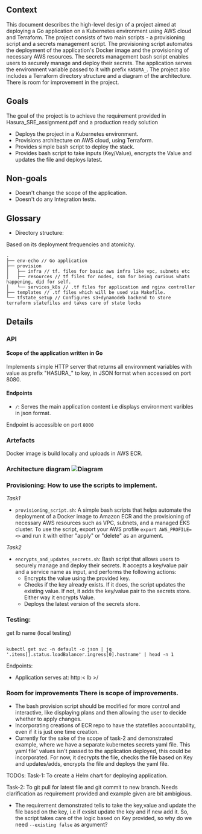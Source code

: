 
## Context 

This document describes the high-level design of a project aimed at deploying a Go application on a Kubernetes environment using AWS cloud and Terraform. The project consists of two main scripts - a provisioning script and a secrets management script. The provisioning script automates the deployment of the application's Docker image and the provisioning of necessary AWS resources. The secrets management bash script enables users to securely manage and deploy their secrets.
The application serves the environment variable passed to it with prefix `HASURA_`. The project also includes a Terraform directory structure and a diagram of the architecture. There is room for improvement in the project.

## Goals   
The goal of the project is to achieve the requirement provided in Hasura_SRE_assignment.pdf and a production ready solution
- Deploys the project in a Kubernetes environment.     
- Provisions architecture on AWS cloud, using Terraform.   
- Provides simple bash script to deploy the stack. 
- Provides bash script to take inputs (Key/Value), encrypts the Value and updates the file and deploys latest.  
      
## Non-goals   
- Doesn't change the scope of the application.         
- Doesn't do any Integration tests. 
      
    
## Glossary  
  
 - Directory structure:  
 
 Based on its deployment frequencies and atomicity.
 
```
.
├── env-echo // Go application
├── provision
│   ├── infra // tf. files for basic aws infra like vpc, subnets etc 
│   ├── resources // tf files for nodes, ssm for being curious whats happening, did for self.
│   └── services_k8s // .tf files for application and nginx controller 
├── templates // .tf files which will be used via Makefile.  
└── tfstate_setup // Configures s3+dynamodeb backend to store terraform statefiles and takes care of state locks

```

  
  ## Details       
 ### API   
#### Scope of the application written in Go 
  
Implements simple HTTP server that returns all environment variables with value as prefix "HASURA_" to key, in JSON format when accessed on port 8080.    
    
#### Endpoints   
- `/`: Serves the main application content i.e displays environment varibles in json format.    

Endpoint is accessible on port `8000`    
 
### Artefacts  
  
Docker image is build locally and uploads in AWS ECR.   
    
### Architecture diagram ![Diagram](https://github.com/ashwiniag/hasura-assignment/blob/main/hasura-architecture.png?raw=true)    
    
    
### Provisioning: How to use the scripts to implement. 

*Task1*  
- `provisioning_script.sh`: A simple bash scripts that helps automate the deployment of a Docker image to Amazon ECR and the provisioning of necessary AWS resources such as VPC, subnets, and a managed EKS cluster.
To use the script, export your AWS profile `export AWS_PROFILE=<>` and run it with either "apply" or "delete" as an argument. 

*Task2*      
- `encrypts_and_updates_secrets.sh`: Bash script that allows users to securely manage and deploy their secrets. It accepts a key/value pair and a service name as input, and performs the following actions:
    - Encrypts the value using the provided key.
    - Checks if the key already exists. If it does, the script updates the existing value. If not, it adds the key/value pair to the secrets store. Either way it encrypts Value. 
    - Deploys the latest version of the secrets store.
    
    
### Testing:  
 
get lb name (local testing)  
```

kubectl get svc -n default -o json | jq '.items[].status.loadBalancer.ingress[0].hostname' | head -n 1

 ``` 

Endpoints:  

- Application serves at: http:< lb >/  

  
###  Room for improvements There is scope of improvements. 

- The bash provision script should be modified for more control and interactive, like displaying plans and then allowing the user to decide whether to apply changes. 
- Incorporating creations of ECR repo to have the statefiles accountability, even if it is just one time creation. 
- Currently for the sake of the scope of task-2 and demonstrated example, where we have a separate kubernetes secrets yaml file. This yaml file' values isn't passed to the application deployed, this could be incorporated. 
For now, it decrypts the file, checks the file based on Key and updates/adds, encrypts the file and deploys the yaml file. 
 

TODOs:
Task-1:
To create a Helm chart for deploying application.

Task-2:
To git pull for latest file and git commit to new branch.
Needs clarification as requirement provided and example given are bit ambigious. 
- The requirement demonstrated tells to take the key,value and update the file based on the key, i.e if exsist update the key and if new add it.
  So, the script takes care of the logic based on Key provided, so why do we need `--existing false` as argument? 
